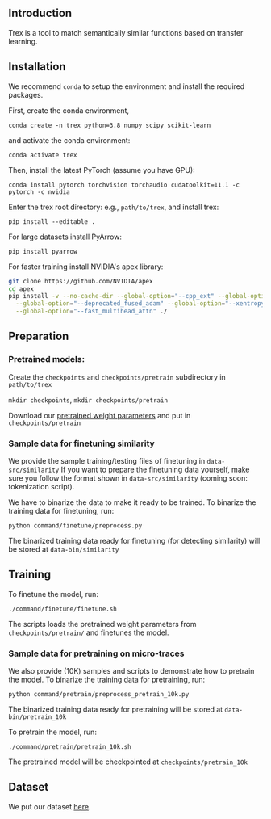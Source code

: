 ## Introduction

Trex is a tool to match semantically similar functions based on transfer learning. 

## Installation
We recommend `conda` to setup the environment and install the required packages.

First, create the conda environment,

`conda create -n trex python=3.8 numpy scipy scikit-learn`

and activate the conda environment:

`conda activate trex`

Then, install the latest PyTorch (assume you have GPU):

`conda install pytorch torchvision torchaudio cudatoolkit=11.1 -c pytorch -c nvidia`

Enter the trex root directory: e.g., `path/to/trex`, and install trex:

`pip install --editable .`

For large datasets install PyArrow: 

`pip install pyarrow`

For faster training install NVIDIA's apex library:

``` bash
git clone https://github.com/NVIDIA/apex
cd apex
pip install -v --no-cache-dir --global-option="--cpp_ext" --global-option="--cuda_ext" \
  --global-option="--deprecated_fused_adam" --global-option="--xentropy" \
  --global-option="--fast_multihead_attn" ./
```

## Preparation

### Pretrained models:

Create the `checkpoints` and `checkpoints/pretrain` subdirectory in `path/to/trex`

`mkdir checkpoints`, `mkdir checkpoints/pretrain`

Download our [pretrained weight parameters](https://drive.google.com/file/d/1OixLeIqGgY0Oo50ebByGcEShr2SeZ4WM/view?usp=sharing) and put in `checkpoints/pretrain`

### Sample data for finetuning similarity

We provide the sample training/testing files of finetuning in `data-src/similarity`
If you want to prepare the finetuning data yourself, make sure you follow the format shown in `data-src/similarity` (coming soon: tokenization script).

We have to binarize the data to make it ready to be trained. To binarize the training data for finetuning, run:

`python command/finetune/preprocess.py`

The binarized training data ready for finetuning (for detecting similarity) will be stored at `data-bin/similarity`

## Training

To finetune the model, run:

`./command/finetune/finetune.sh`

The scripts loads the pretrained weight parameters from `checkpoints/pretrain/` and finetunes the model.

### Sample data for pretraining on micro-traces

We also provide (10K) samples and scripts to demonstrate how to pretrain the model. To binarize the training data for pretraining, run:

`python command/pretrain/preprocess_pretrain_10k.py`

The binarized training data ready for pretraining will be stored at `data-bin/pretrain_10k`

To pretrain the model, run:

`./command/pretrain/pretrain_10k.sh`

The pretrained model will be checkpointed at `checkpoints/pretrain_10k`


## Dataset

We put our dataset [here](https://drive.google.com/drive/folders/1FXlrGiZkch9bnAxlrm43IhYGC3r5NveA?usp=sharing).